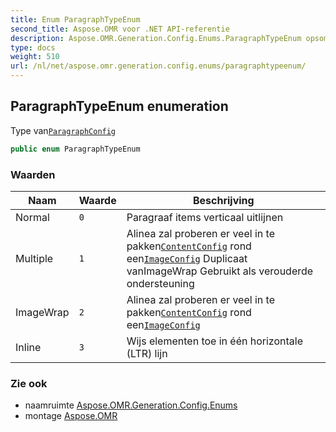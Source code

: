 ```yaml
---
title: Enum ParagraphTypeEnum
second_title: Aspose.OMR voor .NET API-referentie
description: Aspose.OMR.Generation.Config.Enums.ParagraphTypeEnum opsomming. Type vanParagraphConfig
type: docs
weight: 510
url: /nl/net/aspose.omr.generation.config.enums/paragraphtypeenum/
---
```

## ParagraphTypeEnum enumeration

Type van[`ParagraphConfig`](../../aspose.omr.generation.config.elements.parents/paragraphconfig/)

```csharp
public enum ParagraphTypeEnum
```

### Waarden

| Naam | Waarde | Beschrijving |
| --- | --- | --- |
| Normal | `0` | Paragraaf items verticaal uitlijnen |
| Multiple | `1` | Alinea zal proberen er veel in te pakken[`ContentConfig`](../../aspose.omr.generation.config.elements/contentconfig/) rond een[`ImageConfig`](../../aspose.omr.generation.config.elements/imageconfig/) Duplicaat vanImageWrap Gebruikt als verouderde ondersteuning |
| ImageWrap | `2` | Alinea zal proberen er veel in te pakken[`ContentConfig`](../../aspose.omr.generation.config.elements/contentconfig/) rond een[`ImageConfig`](../../aspose.omr.generation.config.elements/imageconfig/) |
| Inline | `3` | Wijs elementen toe in één horizontale (LTR) lijn |

### Zie ook

* naamruimte [Aspose.OMR.Generation.Config.Enums](../../aspose.omr.generation.config.enums/)
* montage [Aspose.OMR](../../)


